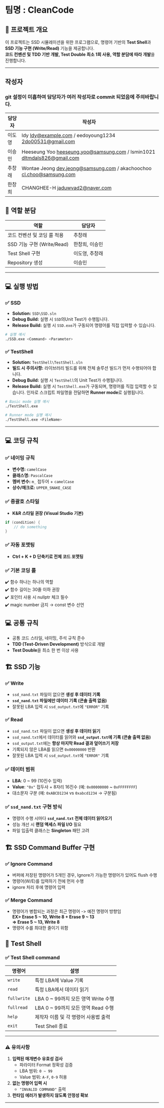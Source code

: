 # 팀명 : **CleanCode**

## 📌 프로젝트 개요
이 프로젝트는 SSD 시뮬레이션을 위한 프로그램으로, 명령어 기반의 **Test Shell**과 **SSD 기능 구현 (Write/Read)** 기능을 제공합니다.  
**코드 컨벤션 및 TDD 기반 개발, Test Double 최소 1회 사용, 역할 분담에 따라 개발**을 진행합니다.

---

## **작성자**
### git 설정이 미흡하여 담당자가 여러 작성자로 commit 되었음에 주의바랍니다.
| 담당자          | 작성자     |
|----------------|------------|
| 이도영          | ldy <ldy@example.com> / eedoyoung1234 <2do00531@gmail.com> |
| 이승민          | Heeseung Yoo <heeseung.yoo@samsung.com> / lsmin1021 <dltmdals826@gmail.com> |
| 추창래          | Wontae Jeong <dev.jeong@samsung.com> / akachoochoo <cl.choo@samsung.com> | 
| 한창희          | CHANGHEE-H <jaduwvad2@naver.com> |

## 📝 **역할 분담**

| 역할            | 담당자       |
|----------------|------------|
| 코드 컨벤션 및 코딩 룰 적용 | 추창래 |
| SSD 기능 구현 (Write/Read) | 한창희, 이승민 |
| Test Shell 구현 | 이도영, 추창래 |
| Repository 생성 | 이승민 |

---

## 💻 실행 방법

### ✅ **SSD**
- **Solution:** `SSD\SSD.sln`
- **Debug Build:** 실행 시 `SSD`의Unit Test가 수행됩니다.
- **Release Build:** 실행 시 `SSD.exe`가 구동되어 명령어를 직접 입력할 수 있습니다.
```bash
# 실행 예시
./SSD.exe <Command> <Parameter>
```

### ✅ **TestShell**
- **Solution:** `TestShell\TestShell.sln`
- **빌드 시 주의사항:** 라이브러리 빌드를 위해 전체 솔루션 빌드가 먼저 수행되어야 합니다.
- **Debug Build:** 실행 시 `TestShell`의 Unit Test가 수행됩니다.
- **Release Build:** 실행 시 `TestShell.exe`가 구동되며, 명령어를 직접 입력할 수 있습니다. 인자로 스크립트 파일명을 전달하면 **Runner mode**로 실행됩니다.
```bash
# Basic mode 실행 예시
./TestShell.exe

# Runner mode 실행 예시
./TestShell.exe <FileName>
```

---

## 💻 **코딩 규칙**

### ✅ **네이밍 규칙**
- **변수명:** `camelCase`
- **클래스명:** `PascalCase`
- **멤버 변수:** `m_` 접두어 + `camelCase`
- **상수/매크로:** `UPPER_SNAKE_CASE`

### ✅ **중괄호 스타일**
- **K&R 스타일 권장 (Visual Studio 기본)**
```cpp
if (condition) {
    // do something
}
```
    
### ✅ **자동 포맷팅**  
- **Ctrl + K + D 단축키로 전체 코드 포맷팅**  

### ✅ **기본 코딩 룰**  
✔️ 함수 하나는 하나의 역할  
✔️ 함수 길이는 30줄 이하 권장  
✔️ 포인터 사용 시 nullptr 체크 필수  
✔️ magic number 금지 → const 변수 선언  


## 💻 **공통 규칙**
- 공통 코드 스타일, 네이밍, 주석 규칙 준수
- **TDD (Test-Driven Development)** 방식으로 개발
- **Test Double**을 최소 한 번 이상 사용

## 🏗️ **SSD 기능**

### ✅ **Write**
- `ssd_nand.txt` 파일이 없으면 **생성 후 데이터 기록**
- **`ssd_nand.txt` 파일에만 데이터 기록 (콘솔 출력 없음)**
- 잘못된 LBA 입력 시 `ssd_output.txt`에 `"ERROR"` 기록

### ✅ **Read**
- `ssd_nand.txt` 파일이 없으면 **생성 후 데이터 읽기**
- `ssd_nand.txt`에서 데이터를 읽어와 **`ssd_output.txt`에 기록 (콘솔 출력 없음)**
- `ssd_output.txt`에는 **항상 마지막 Read 결과 덮어쓰기 저장**
- 기록되지 않은 LBA를 읽으면 `0x00000000` 반환
- 잘못된 LBA 입력 시 `ssd_output.txt`에 `"ERROR"` 기록

### ✅ **데이터 범위**
- **LBA**: 0 ~ 99 (10진수 입력)
- **Value**: `"0x"` 접두사 + 8자리 16진수 (예: `0x00000000` ~ `0xFFFFFFFF`)
- 대소문자 구분 (예: `0xABCD1234` vs `0xabcd1234` → 구분됨)

### ✅ **`ssd_nand.txt` 구현 방식**
- 명령어 수행 시마다 **`ssd_nand.txt` 전체 데이터 읽어오기**
- 성능 개선 시 **랜덤 액세스 파일 I/O** 필요
- 파일 입출력 클래스는 **Singleton** 패턴 고려

## 🏗️ **SSD Command Buffer 구현**

### ✅ **Ignore Command**
- 버퍼에 저장된 명령어가 5개인 경우, Ignore가 가능한 명령어가 있어도 flush 수행
- 명령어(W/E)를 입력하기 전에 먼저 수행
- ignore 처리 후에 명령어 입력

### ✅ **Merge Command**
- 명령어가 병합되는 과정은 최근 명령어 -> 예전 명령어 방향임  
  **EX> Erase 5 ~ 10, Write 8 + Erase 9 ~ 13  
  => Erase 5 ~ 13, Write 8**
- 명령어 수를 최대한 줄이기 위함

## 🧪 **Test Shell**

### ✅ **Test Shell command**
| 명령어      | 설명                                       |
|-------------|------------------------------------------|
| `write`     | 특정 LBA에 Value 기록                     |
| `read`      | 특정 LBA에서 데이터 읽기                  |
| `fullwrite` | LBA 0 ~ 99까지 모든 영역 Write 수행        |
| `fullread`  | LBA 0 ~ 99까지 모든 영역 Read 수행         |
| `help`      | 제작자 이름 및 각 명령어 사용법 출력      |
| `exit`      | Test Shell 종료                           |

---

### ⚠️ **유의사항**
1. **입력된 매개변수 유효성 검사**
   - 파라미터 Format 정확성 검증
   - LBA 범위: `0 ~ 99`
   - Value 범위: `A-F`, `0-9` 허용
2. **없는 명령어 입력 시**
   - `"INVALID COMMAND"` 출력
3. **런타임 에러가 발생하지 않도록 안정성 확보**

---
